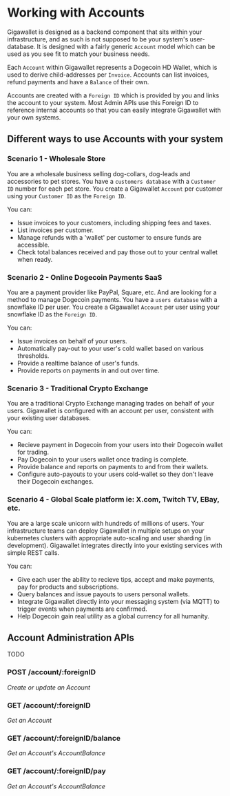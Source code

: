 # Working with Accounts

Gigawallet is designed as a backend component that sits within your infrastructure, and 
as such is not supposed to be your system's user-database. It is designed with a fairly 
generic `Account` model which can be used as you see fit to match your business needs. 

Each `Account` within Gigawallet represents a Dogecoin HD Wallet, which is used to derive
child-addresses per `Invoice`. Accounts can list invoices, refund payments and have a 
`Balance` of their own. 

Accounts are created with a `Foreign ID` which is provided by you and links the account 
to your system. Most Admin APIs use this Foreign ID to reference internal accounts so
that you can easily integrate Gigawallet with your own systems.

## Different ways to use Accounts with your system

### Scenario 1 - Wholesale Store

You are a wholesale business selling dog-collars, dog-leads and accessories to pet stores.
You have a `customers database` with a `Customer ID` number for each pet store. You create a 
Gigawallet `Account` per customer using your `Customer ID` as the `Foreign ID`. 

You can:
- Issue invoices to your customers, including shipping fees and taxes.
- List invoices per customer.
- Manage refunds with a 'wallet' per customer to ensure funds are accessible.
- Check total balances received and pay those out to your central wallet when ready.


### Scenario 2 - Online Dogecoin Payments SaaS

You are a payment provider like PayPal, Square, etc. And are looking for a method to 
manage Dogecoin payments. You have a `users database` with a snowflake ID per user. You
create a Gigawallet `Account` per user using your snowflake ID as the `Foreign ID`. 

You can:
- Issue invoices on behalf of your users.
- Automatically pay-out to your user's cold wallet based on various thresholds.
- Provide a realtime balance of user's funds.
- Provide reports on payments in and out over time.


### Scenario 3 - Traditional Crypto Exchange

You are a traditional Crypto Exchange managing trades on behalf of your users. Gigawallet
is configured with an account per user, consistent with your existing user databases.

You can:
- Recieve payment in Dogecoin from your users into their Dogecoin wallet for trading. 
- Pay Dogecoin to your users wallet once trading is complete.
- Provide balance and reports on payments to and from their wallets.
- Configure auto-payouts to your users cold-wallet so they don't leave their Dogecoin exchanges.

### Scenario 4 - Global Scale platform ie: X.com, Twitch TV, EBay, etc.

You are a large scale unicorn with hundreds of millions of users. Your infrastructure teams
can deploy Gigawallet in multiple setups on your kubernetes clusters with appropriate auto-scaling 
and user sharding (in development). Gigawallet integrates directly into your existing services 
with simple REST calls.

You can:
- Give each user the ability to recieve tips, accept and make payments, pay for products and subscriptions.
- Query balances and issue payouts to users personal wallets.
- Integrate Gigawallet directly into your messaging system (via MQTT) to trigger events when payments are confirmed.
- Help Dogecoin gain real utility as a global currency for all humanity.

## Account Administration APIs

TODO

### POST /account/:foreignID  
_Create or update an Account_


### GET /account/:foreignID
_Get an Account_

### GET /account/:foreignID/balance
_Get an Account's AccountBalance_

### GET /account/:foreignID/pay
_Get an Account's AccountBalance_





